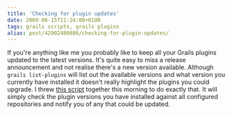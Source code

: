 ```yaml
---
title: 'Checking for plugin updates'
date: 2009-06-15T11:24:00+0100
tags: grails scripts, grails plugins
alias: post/42902480686/checking-for-plugin-updates/
---
```


If you're anything like me you probably like to keep all your Grails plugins updated to the latest versions. It's quite easy to miss a release announcement and not realise there's a new version available. Although `grails list-plugins` will list out the available versions and what version you currently have installed it doesn't really highlight the plugins you could upgrade. I threw [this script][1] together this morning to do exactly that. It will simply check the plugin versions you have installed against all configured repositories and notify you of any that could be updated.

[1]: http://gist.github.com/130031

